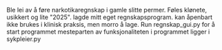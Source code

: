 Ble lei av å føre narkotikaregnskap i gamle slitte permer. Føles klønete, usikkert og lite "2025". 
lagde mitt eget regnskapsprogram. kan åpenbart ikke brukes i klinisk praksis, men morro å lage.
Run regnskap_gui.py for å start programmet
mesteparten av funksjonaliteten i programmet ligger i sykpleier.py
